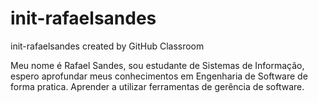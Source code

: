 # init-rafaelsandes
init-rafaelsandes created by GitHub Classroom

  Meu nome é Rafael Sandes, sou estudante de Sistemas de Informação, espero aprofundar meus conhecimentos em Engenharia de Software de forma pratica.
  Aprender a utilizar ferramentas de gerência de software.
